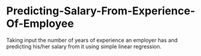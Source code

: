 # Predicting-Salary-From-Experience-Of-Employee
Taking input the number of years of experience an employer has and predicting his/her salary from it using simple linear regression.
